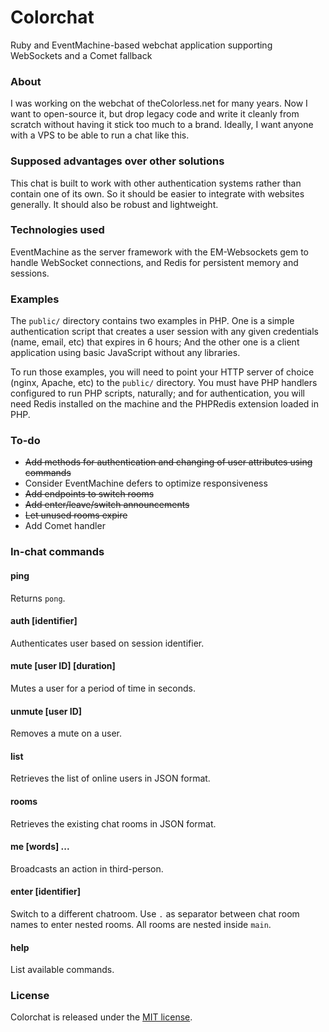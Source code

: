 Colorchat
=========

Ruby and EventMachine-based webchat application supporting WebSockets and a Comet fallback

### About

I was working on the webchat of theColorless.net for many years. Now I want to open-source it,
but drop legacy code and write it cleanly from scratch without having it stick too much
to a brand. Ideally, I want anyone with a VPS to be able to run a chat like this.

### Supposed advantages over other solutions

This chat is built to work with other authentication systems rather than contain one of its own.
So it should be easier to integrate with websites generally. It should also be robust and lightweight.

### Technologies used

EventMachine as the server framework with the EM-Websockets gem to handle WebSocket connections, and Redis for
persistent memory and sessions.

### Examples

The `public/` directory contains two examples in PHP. One is a simple authentication script that creates a user session with any given credentials (name, email, etc) that expires in 6 hours; And the other one is a client application using basic JavaScript without any libraries.

To run those examples, you will need to point your HTTP server of choice (nginx, Apache, etc) to the `public/` directory. You must have PHP handlers configured to run PHP scripts, naturally; and for authentication, you will need Redis installed on the machine and the PHPRedis extension loaded in PHP.

### To-do

* ~~Add methods for authentication and changing of user attributes using commands~~
* Consider EventMachine defers to optimize responsiveness
* ~~Add endpoints to switch rooms~~
* ~~Add enter/leave/switch announcements~~
* ~~Let unused rooms expire~~
* Add Comet handler

### In-chat commands

#### ping

Returns `pong`.

#### auth [identifier]

Authenticates user based on session identifier.

#### mute [user ID] [duration]

Mutes a user for a period of time in seconds.

#### unmute [user ID]

Removes a mute on a user.

#### list

Retrieves the list of online users in JSON format.

#### rooms

Retrieves the existing chat rooms in JSON format.

#### me [words] ...

Broadcasts an action in third-person.

#### enter [identifier]

Switch to a different chatroom. Use `.` as separator between chat room names to enter nested rooms. All rooms are nested inside `main`.

#### help

List available commands.

### License

Colorchat is released under the [MIT license](http://www.opensource.org/licenses/MIT).
